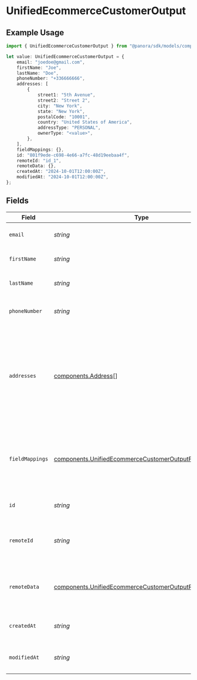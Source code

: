 # UnifiedEcommerceCustomerOutput

## Example Usage

```typescript
import { UnifiedEcommerceCustomerOutput } from "@panora/sdk/models/components";

let value: UnifiedEcommerceCustomerOutput = {
    email: "joedoe@gmail.com",
    firstName: "Joe",
    lastName: "Doe",
    phoneNumber: "+336666666",
    addresses: [
        {
            street1: "5th Avenue",
            street2: "Street 2",
            city: "New York",
            state: "New York",
            postalCode: "10001",
            country: "United States of America",
            addressType: "PERSONAL",
            ownerType: "<value>",
        },
    ],
    fieldMappings: {},
    id: "801f9ede-c698-4e66-a7fc-48d19eebaa4f",
    remoteId: "id_1",
    remoteData: {},
    createdAt: "2024-10-01T12:00:00Z",
    modifiedAt: "2024-10-01T12:00:00Z",
};
```

## Fields

| Field                                                                                                                                        | Type                                                                                                                                         | Required                                                                                                                                     | Description                                                                                                                                  | Example                                                                                                                                      |
| -------------------------------------------------------------------------------------------------------------------------------------------- | -------------------------------------------------------------------------------------------------------------------------------------------- | -------------------------------------------------------------------------------------------------------------------------------------------- | -------------------------------------------------------------------------------------------------------------------------------------------- | -------------------------------------------------------------------------------------------------------------------------------------------- |
| `email`                                                                                                                                      | *string*                                                                                                                                     | :heavy_minus_sign:                                                                                                                           | The email of the customer                                                                                                                    | joedoe@gmail.com                                                                                                                             |
| `firstName`                                                                                                                                  | *string*                                                                                                                                     | :heavy_minus_sign:                                                                                                                           | The first name of the customer                                                                                                               | Joe                                                                                                                                          |
| `lastName`                                                                                                                                   | *string*                                                                                                                                     | :heavy_minus_sign:                                                                                                                           | The last name of the customer                                                                                                                | Doe                                                                                                                                          |
| `phoneNumber`                                                                                                                                | *string*                                                                                                                                     | :heavy_minus_sign:                                                                                                                           | The phone number of the customer                                                                                                             | +336666666                                                                                                                                   |
| `addresses`                                                                                                                                  | [components.Address](../../models/components/address.md)[]                                                                                   | :heavy_minus_sign:                                                                                                                           | The addresses of the customer                                                                                                                | [<br/>{<br/>"address_type": "PERSONAL",<br/>"street_1": "5th Avenue",<br/>"state": "New York",<br/>"city": "New York",<br/>"country": "United States of America"<br/>}<br/>] |
| `fieldMappings`                                                                                                                              | [components.UnifiedEcommerceCustomerOutputFieldMappings](../../models/components/unifiedecommercecustomeroutputfieldmappings.md)             | :heavy_minus_sign:                                                                                                                           | The custom field mappings of the object between the remote 3rd party & Panora                                                                | {<br/>"fav_dish": "broccoli",<br/>"fav_color": "red"<br/>}                                                                                   |
| `id`                                                                                                                                         | *string*                                                                                                                                     | :heavy_minus_sign:                                                                                                                           | The UUID of the customer                                                                                                                     | 801f9ede-c698-4e66-a7fc-48d19eebaa4f                                                                                                         |
| `remoteId`                                                                                                                                   | *string*                                                                                                                                     | :heavy_minus_sign:                                                                                                                           | The remote ID of the customer in the context of the 3rd Party                                                                                | id_1                                                                                                                                         |
| `remoteData`                                                                                                                                 | [components.UnifiedEcommerceCustomerOutputRemoteData](../../models/components/unifiedecommercecustomeroutputremotedata.md)                   | :heavy_minus_sign:                                                                                                                           | The remote data of the customer in the context of the 3rd Party                                                                              | {<br/>"fav_dish": "broccoli",<br/>"fav_color": "red"<br/>}                                                                                   |
| `createdAt`                                                                                                                                  | *string*                                                                                                                                     | :heavy_minus_sign:                                                                                                                           | The created date of the object                                                                                                               | 2024-10-01T12:00:00Z                                                                                                                         |
| `modifiedAt`                                                                                                                                 | *string*                                                                                                                                     | :heavy_minus_sign:                                                                                                                           | The modified date of the object                                                                                                              | 2024-10-01T12:00:00Z                                                                                                                         |